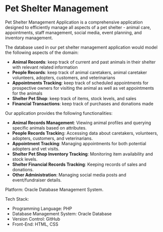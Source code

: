 # Pet Shelter Management

Pet Shelter Management Application is a comprehensive application designed to efficiently manage all aspects of a pet shelter - animal care, appointments, staff management, social media, event planning, and inventory management.

The database used in our pet shelter management application would model the following aspects of the domain:
- **Animal Records**: keep track of current and past animals in their shelter with
relevant related information
- **People Records**: keep track of animal caretakers, animal caretaker
volunteers, adopters, customers, and veterinarians
- **Appointments Tracking**: keep track of scheduled appointments for
prospective owners for visiting the animal as well as vet appointments for
the animals
- **Shelter Pet Shop**: keep track of items, stock levels, and sales
- **Financial Transactions**: keep track of purchases and donations made

Our application provides the following functionalities:
- **Animal Records Management**: Viewing animal profiles and querying specific animals based on attributes.
- **People Records Trackin**g: Accessing data about caretakers, volunteers, adopters, customers, and veterinarians.
- **Appointment Tracking**: Managing appointments for both potential adopters and vet visits.
- **Shelter Pet Shop Inventory Tracking**: Monitoring item availability and stock levels.
- **Shelter Financial Records Tracking**: Keeping records of sales and donations.
- **Other Administration**: Managing social media posts and event/fundraiser details.

Platform: Oracle Database Management System.

Tech Stack:
- Programming Language: PHP
- Database Management System: Oracle Database
- Version Control: GitHub
- Front-End: HTML, CSS
